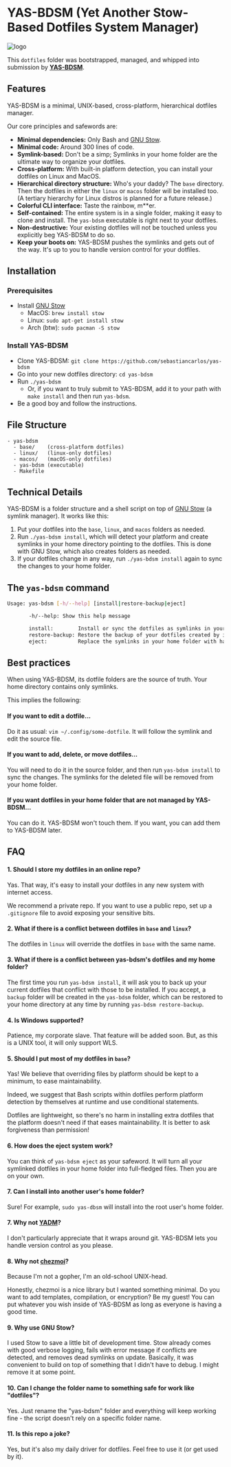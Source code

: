 # YAS-BDSM (Yet Another Stow-Based Dotfiles System Manager)

![logo](https://github.com/sebastiancarlos/yas-bdsm/assets/88276600/00f53156-8fc3-4eea-b09f-6129db56eb88)

This `dotfiles` folder was bootstrapped, managed, and whipped into submission by **[YAS-BDSM](https://github.com/sebastiancarlos/yas-bdsm)**.

## Features

YAS-BDSM is a minimal, UNIX-based, cross-platform, hierarchical dotfiles manager.

Our core principles and safewords are:

- **Minimal dependencies:** Only Bash and [GNU Stow](https://www.gnu.org/software/stow/).
- **Minimal code:** Around 300 lines of code.
- **Symlink-based:** Don't be a simp; Symlinks in your home folder
  are the ultimate way to organize your dotfiles.
- **Cross-platform:** With built-in platform detection, you can install your
  dotfiles on Linux and MacOS.
- **Hierarchical directory structure:** Who's your daddy? The `base` directory.
  Then the dotfiles in either the `linux` or `macos` folder will be installed
  too. (A tertiary hierarchy for Linux distros is planned for a future release.)
- **Colorful CLI interface:** Taste the rainbow, m\*\*er.
- **Self-contained:** The entire system is in a single folder, making it easy to
  clone and install. The `yas-bdsm` executable is right next to your dotfiles.
- **Non-destructive:** Your existing dotfiles will not be touched unless you
  explicitly beg YAS-BDSM to do so.
- **Keep your boots on:** YAS-BDSM pushes the symlinks and gets out of the
  way. It's up to you to handle version control for your dotfiles.

## Installation

### Prerequisites

- Install [GNU Stow](https://www.gnu.org/software/stow/)
  - MacOS: `brew install stow`
  - Linux: `sudo apt-get install stow`
  - Arch (btw): `sudo pacman -S stow`

### Install YAS-BDSM

- Clone YAS-BDSM: `git clone https://github.com/sebastiancarlos/yas-bdsm`
- Go into your new dotfiles directory: `cd yas-bdsm`
- Run `./yas-bdsm`
  - Or, if you want to truly submit to YAS-BDSM, add it to your path with `make
    install` and then run `yas-bdsm`.
- Be a good boy and follow the instructions.

## File Structure

```
- yas-bdsm
  - base/    (cross-platform dotfiles)
  - linux/   (linux-only dotfiles)
  - macos/   (macOS-only dotfiles)
  - yas-bdsm (executable)
  - Makefile
```

## Technical Details

YAS-BDSM is a folder structure and a shell script on top of [GNU Stow](https://www.gnu.org/software/stow/) (a symlink manager). It works like this:

1. Put your dotfiles into the `base`, `linux`, and `macos` folders as needed.
2. Run `./yas-bdsm install`, which will detect your platform and create
   symlinks in your home directory pointing to the dotfiles. This is done with
   GNU Stow, which also creates folders as needed.
3. If your dotfiles change in any way, run `./yas-bdsm install` again to sync
   the changes to your home folder.

## The `yas-bdsm` command

```bash
Usage: yas-bdsm [-h/--help] [install|restore-backup|eject]

       -h/--help: Show this help message

       install:        Install or sync the dotfiles as symlinks in your home folder.
       restore-backup: Restore the backup of your dotfiles created by install.
       eject:          Replace the symlinks in your home folder with hard copies.
```

## Best practices

When using YAS-BDSM, its dotfile folders are the source of truth. Your home directory contains only symlinks.

This implies the following:

#### If you want to edit a dotfile...
Do it as usual: `vim ~/.config/some-dotfile`. It will follow the symlink and edit the source file.

#### If you want to add, delete, or move dotfiles...
You will need to do it in the source folder, and then run `yas-bdsm install` to sync the changes. The symlinks for the deleted file will be removed from your home folder.

#### If you want dotfiles in your home folder that are not managed by YAS-BDSM...

You can do it. YAS-BDSM won't touch them. If you want, you can add them to YAS-BDSM later.

## FAQ

#### 1. Should I store my dotfiles in an online repo?

Yas. That way, it's easy to install your dotfiles in any new system with internet access.

We recommend a private repo. If you want to use a public repo, set up a
`.gitignore` file to avoid exposing your sensitive bits.

#### 2. What if there is a conflict between dotfiles in `base` and `linux`?

The dotfiles in `linux` will override the dotfiles in `base` with the same name.

#### 3. What if there is a conflict between yas-bdsm's dotfiles and my home folder?

The first time you run `yas-bdsm install`, it will ask you to back up your current dotfiles that conflict with those to be installed. If you accept, a `backup` folder will be created in the `yas-bdsm` folder, which can be restored to your home directory at any time by running `yas-bdsm restore-backup`.

#### 4. Is Windows supported?

Patience, my corporate slave. That feature will be added soon. But, as this is a UNIX tool, it will only support WLS.

#### 5. Should I put most of my dotfiles in `base`?

Yas! We believe that overriding files by platform should be kept to a minimum, to ease maintainability. 

Indeed, we suggest that Bash scripts within dotfiles perform platform detection by themselves at runtime and use conditional statements.

Dotfiles are lightweight, so there's no harm in installing extra dotfiles that the platform doesn't need if that eases maintainability. It is better to ask forgiveness than permission!

#### 6. How does the eject system work?

You can think of `yas-bdsm eject` as your safeword. It will turn all your symlinked dotfiles in your home folder into full-fledged files. Then you are on your own.

#### 7. Can I install into another user's home folder?

Sure! For example, `sudo yas-dbsm` will install into the root user's home folder.

#### 7. Why not [YADM](https://yadm.io/)?

I don't particularly appreciate that it wraps around git. YAS-BDSM lets you handle version control as you please.

#### 8. Why not [chezmoi](https://www.chezmoi.io/)?

Because I'm not a gopher, I'm an old-school UNIX-head.

Honestly, chezmoi is a nice library but I wanted something minimal. Do you want to add templates, compilation, or encryption? Be my guest! You can put whatever you wish inside of YAS-BDSM as long as everyone is having a good time.

#### 9. Why use GNU Stow?

I used Stow to save a little bit of development time. Stow already comes with good verbose logging, fails with error message if conflicts are detected, and removes dead symlinks on update. Basically, it was convenient to build on top of something that I didn't have to debug. I might remove it at some point.

#### 10. Can I change the folder name to something safe for work like "dotfiles"?

Yes. Just rename the "yas-bdsm" folder and everything will keep working fine - the script doesn't rely on a specific folder name.

#### 11. Is this repo a joke?

Yes, but it's also my daily driver for dotfiles. Feel free to use it (or get used by it).
